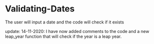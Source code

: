 # Validating-Dates
The user will input a date and the code will check if it exists


update: 14-11-2020: 
  I have now added comments to the code and a new leap_year function that will check if the year is a leap year. 
